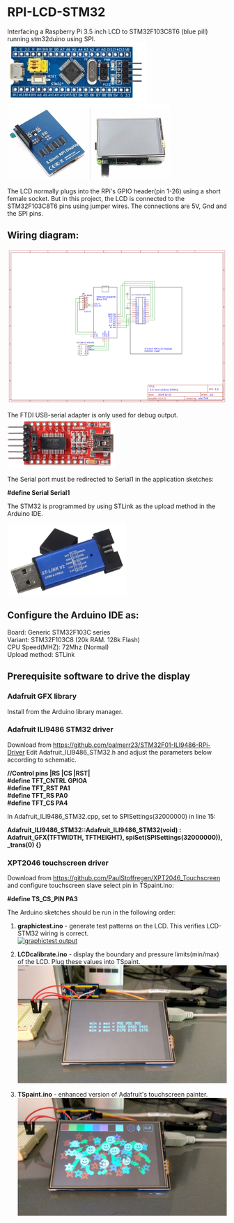 # RPI-LCD-STM32
Interfacing a Raspberry Pi 3.5 inch LCD to STM32F103C8T6 (blue pill) running stm32duino using SPI.
  ![STM32F103C8T6](/images/bluepill.png)
  ![RPI 3.5 inch LCD](/images/LCD.png)

The LCD normally plugs into the RPi's GPIO header(pin 1-26) using a short female socket. But in this project, the LCD is connected to the STM32F103C8T6 pins using jumper wires. The connections are 5V, Gnd and the SPI pins.

## Wiring diagram:
  ![LCD_STM32 wiring](/images/Schematic.png)
  
The FTDI USB-serial adapter is only used for debug output.  
  ![USB-serial adapter](/images/USBSerialAdapter.png)

The Serial port must be redirected to Serial1 in the application
sketches:

  **#define Serial Serial1**

The STM32 is programmed by using STLink as the upload method in the Arduino IDE.

![ST-LINK V2](/images/stlinkv2.png)

## Configure the Arduino IDE as:

Board: Generic STM32F103C series  
Variant: STM32F103C8 (20k RAM. 128k Flash)  
CPU Speed(MHZ): 72Mhz (Normal)  
Upload method: STLink

## Prerequisite software to drive the display

### Adafruit GFX library
  Install from the Arduino library manager.
### Adafruit ILI9486 STM32 driver
  Download from https://github.com/palmerr23/STM32F01-ILI9486-RPi-Driver
  Edit Adafruit_ILI9486_STM32.h and adjust the parameters below according to schematic.

**//Control pins |RS |CS |RST|**  
**#define TFT_CNTRL      GPIOA  
#define TFT_RST        PA1  
#define TFT_RS         PA0  
#define TFT_CS         PA4**

In Adafruit_ILI9486_STM32.cpp, set to SPISettings(32000000) in line 15:

  **Adafruit_ILI9486_STM32::Adafruit_ILI9486_STM32(void) : Adafruit_GFX(TFTWIDTH, TFTHEIGHT), spiSet(SPISettings(32000000)), _trans(0) {}**

### XPT2046 touchscreen driver
  Download from https://github.com/PaulStoffregen/XPT2046_Touchscreen and configure touchscreen slave select pin in TSpaint.ino:

  **#define TS_CS_PIN  PA3**

The Arduino sketches should be run in the following order:

1. **graphictest.ino** - generate test patterns on the LCD. This verifies LCD-STM32 wiring is correct.  
[![graphictest output](https://img.youtube.com/vi/hBzeoJun87o/0.jpg)](https://www.youtube.com/watch?v=hBzeoJun87o?t=3) 

2. **LCDcalibrate.ino** - display the boundary and pressure limits(min/max) of the LCD. Plug these values into TSpaint.  
![LCDcalibrate output](/images/LCDcalibrate.jpg)

3. **TSpaint.ino** - enhanced version of Adafruit's touchscreen painter.  
![TSpaint output](/images/TSpaint.jpg)


